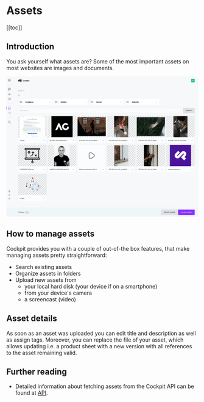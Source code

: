 # Assets

[[toc]]

## Introduction

You ask yourself what assets are? Some of the most important assets on most websites are images and documents.

![Screenshot of the assets manager](./assets-manager.png)

## How to manage assets

Cockpit provides you with a couple of out-of-the box features, that make managing assets pretty straightforward:

* Search existing assets
* Organize assets in folders
* Upload new assets from
  * your local hard disk (your device if on a smartphone)
  * from your device's camera
  * a screencast (video)

## Asset details

As soon as an asset was uploaded you can edit title and description as well as assign tags. Moreover, you can replace the file of your asset, which allows updating i.e. a product sheet with a new version with all references to the asset remaining valid.

## Further reading

* Detailed information about fetching assets from the Cockpit API can be found at [API](/api/assets).